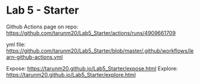 # Lab 5 - Starter

Github Actions page on repo: https://github.com/tarunm20/Lab5_Starter/actions/runs/4909661709

yml file: https://github.com/tarunm20/Lab5_Starter/blob/master/.github/workflows/learn-github-actions.yml

Expose: https://tarunm20.github.io/Lab5_Starter/expose.html
Explore: https://tarunm20.github.io/Lab5_Starter/explore.html